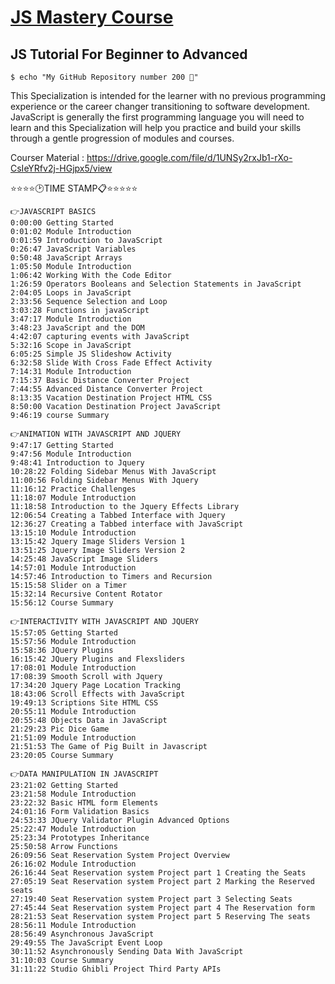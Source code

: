 # [JS Mastery Course](https://www.youtube.com/watch?v=xc3a_CJhjCc)

## JS Tutorial For Beginner to Advanced

```shell
$ echo "My GitHub Repository number 200 🥳"
```

This Specialization is intended for the learner with no previous programming experience or the career changer transitioning to software development. JavaScript is generally the first programming language you will need to learn and this Specialization will help you practice and build your skills through a gentle progression of modules and courses. 

Courser Material : https://drive.google.com/file/d/1UNSy2rxJb1-rXo-CsIeYRfv2j-HGjpx5/view

⭐⭐⭐⭐🕑TIME STAMP📋⭐⭐⭐⭐⭐

```
👉JAVASCRIPT BASICS
0:00:00 Getting Started 
0:01:02 Module Introduction 
0:01:59 Introduction to JavaScript 
0:26:47 JavaScript Variables
0:50:48 JavaScript Arrays
1:05:50 Module Introduction 
1:06:42 Working With the Code Editor 
1:26:59 Operators Booleans and Selection Statements in JavaScript
2:04:05 Loops in JavaScript 
2:33:56 Sequence Selection and Loop
3:03:28 Functions in javaScript 
3:47:17 Module Introduction 
3:48:23 JavaScript and the DOM
4:42:07 capturing events with JavaScript 
5:32:16 Scope in JavaScript
6:05:25 Simple JS Slideshow Activity 
6:32:58 Slide With Cross Fade Effect Activity
7:14:31 Module Introduction 
7:15:37 Basic Distance Converter Project 
7:44:55 Advanced Distance Converter Project 
8:13:35 Vacation Destination Project HTML CSS
8:50:00 Vacation Destination Project JavaScript 
9:46:19 course Summary 
```

```
👉ANIMATION WITH JAVASCRIPT AND JQUERY
9:47:17 Getting Started 
9:47:56 Module Introduction 
9:48:41 Introduction to Jquery
10:28:22 Folding Sidebar Menus With JavaScript
11:00:56 Folding Sidebar Menus With Jquery
11:16:12 Practice Challenges
11:18:07 Module Introduction 
11:18:58 Introduction to the Jquery Effects Library
12:06:54 Creating a Tabbed Interface with Jquery 
12:36:27 Creating a Tabbed interface with JavaScript 
13:15:10 Module Introduction 
13:15:42 Jquery Image Sliders Version 1
13:51:25 Jquery Image Sliders Version 2
14:25:48 JavaScript Image Sliders
14:57:01 Module Introduction
14:57:46 Introduction to Timers and Recursion
15:15:58 Slider on a Timer 
15:32:14 Recursive Content Rotator 
15:56:12 Course Summary 
```

```
👉INTERACTIVITY WITH JAVASCRIPT AND JQUERY 
15:57:05 Getting Started 
15:57:56 Module Introduction 
15:58:36 JQuery Plugins
16:15:42 JQuery Plugins and Flexsliders
17:08:01 Module Introduction 
17:08:39 Smooth Scroll with Jquery 
17:34:20 Jquery Page Location Tracking 
18:43:06 Scroll Effects with JavaScript 
19:49:13 Scriptions Site HTML CSS
20:55:11 Module Introduction 
20:55:48 Objects Data in JavaScript
21:29:23 Pic Dice Game
21:51:09 Module Introduction 
21:51:53 The Game of Pig Built in Javascript
23:20:05 Course Summary 
```

```
👉DATA MANIPULATION IN JAVASCRIPT
23:21:02 Getting Started 
23:21:58 Module Introduction
23:22:32 Basic HTML form Elements
24:01:16 Form Validation Basics
24:53:33 JQuery Validator Plugin Advanced Options
25:22:47 Module Introduction 
25:23:34 Prototypes Inheritance 
25:50:58 Arrow Functions 
26:09:56 Seat Reservation System Project Overview 
26:16:02 Module Introduction 
26:16:44 Seat Reservation system Project part 1 Creating the Seats
27:05:19 Seat Reservation system Project part 2 Marking the Reserved seats
27:19:40 Seat Reservation system Project part 3 Selecting Seats 
27:45:44 Seat Reservation system Project part 4 The Reservation form
28:21:53 Seat Reservation system Project part 5 Reserving The seats
28:56:11 Module Introduction 
28:56:49 Asynchronous JavaScript
29:49:55 The JavaScript Event Loop
30:11:52 Asynchronously Sending Data With JavaScript
31:10:03 Course Summary 
31:11:22 Studio Ghibli Project Third Party APIs
```
